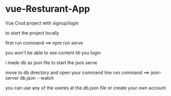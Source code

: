 # vue-Resturant-App

Vue Crud project with signup/login 

 to start the project locally 
 
 first run command ==> npm run serve
 
 you won't be able to see content till you login 
 
 i made db as json file 
 to start the json serve 
 
 move to db directory and open your command line
 run command ==>  json-server db.json --watch
 
 you can use any of the useres at the db.json file or create your own account
